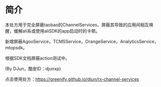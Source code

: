 # 简介

本处方用于完全屏蔽taobao的ChannelServices，屏蔽其导致的应用间相互唤醒，缓解ali系或使用aliSDK的app启动时的卡顿。 

新增屏蔽AgooService，TCMSService，OrangeService，AnalyticsService，mtopsdk。 

根据SDK文档屏蔽action测试中。

(By DJun，酷安ID：djunxp)

点击使用处方：https://greenify.github.io/djun/rx-channel-services

